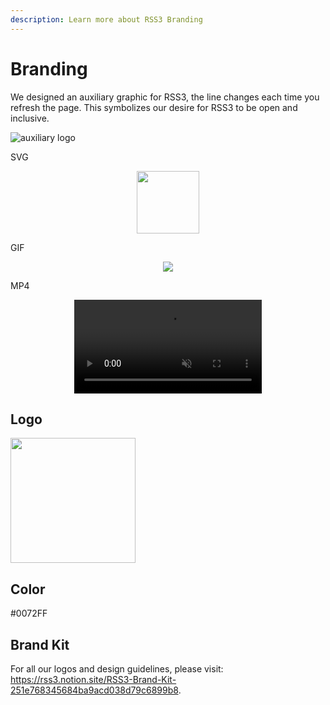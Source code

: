 ```yaml
---
description: Learn more about RSS3 Branding
---
```


# Branding

We designed an auxiliary graphic for RSS3, the line changes each time you refresh the page. This symbolizes our desire for RSS3 to be open and inclusive.

![auxiliary logo](https://graphics.rss3.workers.dev)

<!-- TODO: update layout -->

SVG

<p align="center">
    <img width="100" src="https://graphics.rss3.workers.dev"/>
</p>

GIF

<p align="center">
    <img src="/RSS3-Doc/img/logo.gif" />
</p>

MP4

<p align="center">
    <video width="300" autoPlay muted playsInline src="/RSS3-Doc/img/logo.mp4"></video>
</p>

## Logo

<p><img width="200" src="https://rss3.mypinata.cloud/ipfs/QmUG6H3Z7D5P511shn7sB4CPmpjH5uZWu4m5mWX7U3Gqbu"/></p>

## Color

<p style={{"background": "#0072FF", "color": "#FFF", "display": "inline-block"}}>#0072FF</p>

## Brand Kit

For all our logos and design guidelines, please visit: <https://rss3.notion.site/RSS3-Brand-Kit-251e768345684ba9acd038d79c6899b8>.
